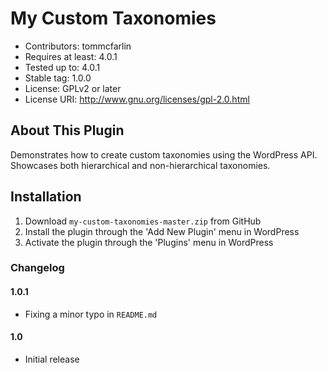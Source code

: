 # My Custom Taxonomies

* Contributors: tommcfarlin
* Requires at least: 4.0.1
* Tested up to: 4.0.1
* Stable tag: 1.0.0
* License: GPLv2 or later
* License URI: http://www.gnu.org/licenses/gpl-2.0.html

## About This Plugin

Demonstrates how to create custom taxonomies using the WordPress API. Showcases both hierarchical and non-hierarchical taxonomies.

## Installation

1. Download `my-custom-taxonomies-master.zip` from GitHub
2. Install the plugin through the 'Add New Plugin' menu in WordPress
3. Activate the plugin through the 'Plugins' menu in WordPress

### Changelog

#### 1.0.1
* Fixing a minor typo in `README.md`

#### 1.0
* Initial release